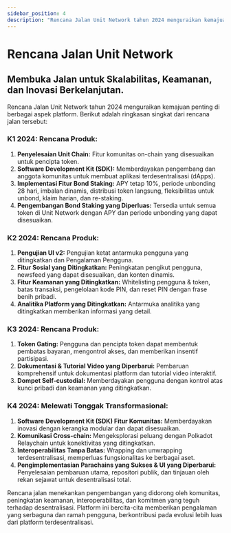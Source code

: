 ```yaml
---
sidebar_position: 4
description: "Rencana Jalan Unit Network tahun 2024 menguraikan kemajuan penting di berbagai aspek platform."
---
```


# Rencana Jalan Unit Network

## Membuka Jalan untuk Skalabilitas, Keamanan, dan Inovasi Berkelanjutan.

Rencana Jalan Unit Network tahun 2024 menguraikan kemajuan penting di berbagai aspek platform. Berikut adalah ringkasan singkat dari rencana jalan tersebut:

### K1 2024: Rencana Produk:

1. **Penyelesaian Unit Chain:** Fitur komunitas on-chain yang disesuaikan untuk pencipta token.
2. **Software Development Kit (SDK):** Memberdayakan pengembang dan anggota komunitas untuk membuat aplikasi terdesentralisasi (dApps).
3. **Implementasi Fitur Bond Staking:** APY tetap 10%, periode unbonding 28 hari, imbalan dinamis, distribusi token langsung, fleksibilitas untuk unbond, klaim harian, dan re-staking.
4. **Pengembangan Bond Staking yang Diperluas:** Tersedia untuk semua token di Unit Network dengan APY dan periode unbonding yang dapat disesuaikan.

### K2 2024: Rencana Produk:

1. **Pengujian UI v2:** Pengujian ketat antarmuka pengguna yang ditingkatkan dan Pengalaman Pengguna.
2. **Fitur Sosial yang Ditingkatkan:** Peningkatan pengikut pengguna, newsfeed yang dapat disesuaikan, dan konten dinamis.
3. **Fitur Keamanan yang Ditingkatkan:** Whitelisting pengguna & token, batas transaksi, pengelolaan kode PIN, dan reset PIN dengan frase benih pribadi.
4. **Analitika Platform yang Ditingkatkan:** Antarmuka analitika yang ditingkatkan memberikan informasi yang detail.

### K3 2024: Rencana Produk:

1. **Token Gating:** Pengguna dan pencipta token dapat membentuk pembatas bayaran, mengontrol akses, dan memberikan insentif partisipasi.
2. **Dokumentasi & Tutorial Video yang Diperbarui:** Pembaruan komprehensif untuk dokumentasi platform dan tutorial video interaktif.
3. **Dompet Self-custodial:** Memberdayakan pengguna dengan kontrol atas kunci pribadi dan keamanan yang ditingkatkan.

### K4 2024: Melewati Tonggak Transformasional:

1. **Software Development Kit (SDK) Fitur Komunitas:** Memberdayakan inovasi dengan kerangka modular dan dapat disesuaikan.
2. **Komunikasi Cross-chain:** Mengeksplorasi peluang dengan Polkadot Relaychain untuk konektivitas yang ditingkatkan.
3. **Interoperabilitas Tanpa Batas:** Wrapping dan unwrapping terdesentralisasi, memperluas fungsionalitas ke berbagai aset.
4. **Pengimplementasian Parachains yang Sukses & UI yang Diperbarui:** Penyelesaian pembaruan utama, repositori publik, dan tinjauan oleh rekan sejawat untuk desentralisasi total.

Rencana jalan menekankan pengembangan yang didorong oleh komunitas, peningkatan keamanan, interoperabilitas, dan komitmen yang teguh terhadap desentralisasi. Platform ini bercita-cita memberikan pengalaman yang serbaguna dan ramah pengguna, berkontribusi pada evolusi lebih luas dari platform terdesentralisasi.
